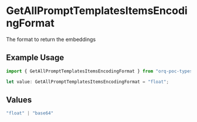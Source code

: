 # GetAllPromptTemplatesItemsEncodingFormat

The format to return the embeddings

## Example Usage

```typescript
import { GetAllPromptTemplatesItemsEncodingFormat } from "orq-poc-typescript-multi-env-version/models/operations";

let value: GetAllPromptTemplatesItemsEncodingFormat = "float";
```

## Values

```typescript
"float" | "base64"
```